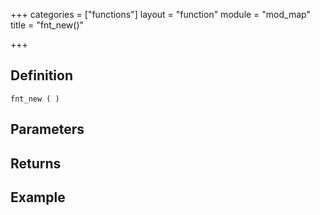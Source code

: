 +++
categories = ["functions"]
layout = "function"
module = "mod_map"
title = "fnt_new()"

+++

## Definition

    fnt_new ( )

## Parameters

## Returns

## Example
